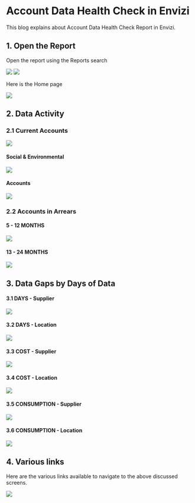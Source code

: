 # Account Data Health Check in Envizi

This blog explains about Account Data Health Check Report in Envizi. 

## 1. Open the Report

Open the report using the Reports search

<img src="images/image-11.png">

<img src="images/image-12.png">

Here is the Home page

<img src="images/image-13.png">

## 2. Data Activity

### 2.1 Current Accounts

<img src="images/image-14.png">

#### Social & Environmental

<img src="images/image-15.png">

#### Accounts

<img src="images/image-16.png">

### 2.2 Accounts in Arrears

#### 5 - 12 MONTHS

<img src="images/image-17.png">

#### 13 - 24 MONTHS

<img src="images/image-18.png">

## 3. Data Gaps by Days of Data

#### 3.1 DAYS - Supplier

<img src="images/image-19.png">

#### 3.2 DAYS - Location

<img src="images/image-20.png">

#### 3.3 COST - Supplier

<img src="images/image-21.png">

#### 3.4 COST - Location

<img src="images/image-22.png">

#### 3.5 CONSUMPTION - Supplier

<img src="images/image-23.png">

#### 3.6 CONSUMPTION - Location

<img src="images/image-24.png">

## 4. Various links

Here are the various links available to navigate to the above discussed screens.

<img src="images/image-25.png">